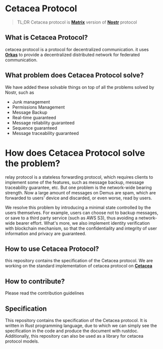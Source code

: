 # Cetacea Protocol
> TL;DR Cetacea protocol is **[Matrix](https://spec.matrix.org)** version of **[Nostr](https://github.com/nostr-protocol/nostr)** protocol


## What is Cetacea Protocol?
cetacea protocol is a protocol for decentralized communication. 
it uses **[Orkas](https://github.com/limit-lab/orkas)** to provide a decentralized distributed network for federated communication.

## What problem does Cetacea Protocol solve?
We have added these solvable things on top of all the problems solved by Nostr, such as

- Junk management
- Permissions Management
- Message Backup
- Real-time guaranteed
- Message reliability guaranteed
- Sequence guaranteed
- Message traceability guaranteed

# How does Cetacea Protocol solve the problem?

relay protocol is a stateless forwarding protocol, which requires clients to implement some of the features, such as message backup, message traceability guarantee, etc. But one problem is the network-wide bearing strength. Now a large amount of messages on Demus are spam, which are forwarded to users' device and discarded, or even worse, read by users.

We resolve this problem by introducing a minimal state controlled by the users themselves. For example, users can choose not to backup messages, or save to a third party service (such as AWS S3), thus avoiding a network-wide bearer effort. What's more, we also implement identity verification with blockchain mechanism, so that the confidentiality and integrity of user information and privacy are guaranteed.

## How to use Cetacea Protocol?

this repository contains the specification of the Cetacea protocol. We are working on the standard implementation of cetacea protocol on **[Cetacea](https://github.com/limit-lab/cetacea)**

## How to contribute?

Please read the contribution guidelines

## Specification

This repository contains the specification of the Cetacea protocol. It is written in Rust programming language, due to which we can simply see the specification in the code and produce the document with rustdoc. Additionally, this repository can also be used as a library for cetacea protocol models.
